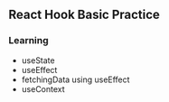 ## React Hook Basic Practice

### Learning

- useState
- useEffect
- fetchingData using useEffect
- useContext
